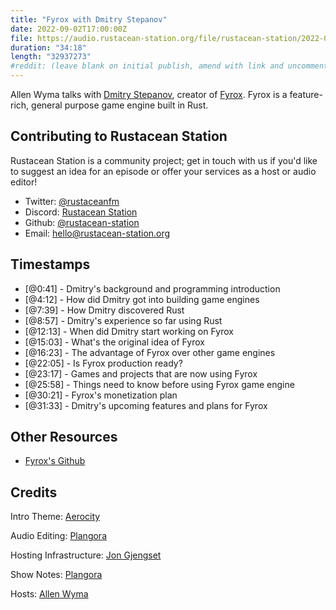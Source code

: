 ```yaml
---
title: "Fyrox with Dmitry Stepanov"
date: 2022-09-02T17:00:00Z
file: https://audio.rustacean-station.org/file/rustacean-station/2022-09-02-dmitry-stepanov.mp3
duration: "34:18"
length: "32937273"
#reddit: (leave blank on initial publish, amend with link and uncomment this line after Reddit thread has been posted)
---
```

Allen Wyma talks with [Dmitry Stepanov](https://github.com/mrDIMAS), creator of [Fyrox](https://fyrox.rs/). Fyrox is a feature-rich, general purpose game engine built in Rust.

## Contributing to Rustacean Station

Rustacean Station is a community project; get in touch with us if you'd like to suggest an idea for an episode or offer your services as a host or audio editor!

- Twitter: [@rustaceanfm](https://twitter.com/rustaceanfm)
- Discord: [Rustacean Station](https://discord.gg/cHc3Gyc)
- Github: [@rustacean-station](https://github.com/rustacean-station/)
- Email: [hello@rustacean-station.org](mailto:hello@rustacean-station.org)

## Timestamps 
- [@0:41] - Dmitry's background and programming introduction
- [@4:12] - How did Dmitry got into building game engines
- [@7:39] - How Dmitry discovered Rust
- [@8:57] - Dmitry's experience so far using Rust
- [@12:13] - When did Dmitry start working on Fyrox
- [@15:03] - What's the original idea of Fyrox
- [@16:23] - The advantage of Fyrox over other game engines
- [@22:05] - Is Fyrox production ready?
- [@23:17] - Games and projects that are now using Fyrox
- [@25:58] - Things need to know before using Fyrox game engine
- [@30:21] - Fyrox's monetization plan
- [@31:33] - Dmitry's upcoming features and plans for Fyrox 

## Other Resources
- [Fyrox's Github](https://github.com/FyroxEngine/Fyrox)

## Credits
Intro Theme: [Aerocity](https://twitter.com/AerocityMusic)

Audio Editing: [Plangora](https://twitter.com/plangora)

Hosting Infrastructure: [Jon Gjengset](https://twitter.com/jonhoo/)

Show Notes: [Plangora](https://twitter.com/plangora)

Hosts: [Allen Wyma](https://twitter.com/allenwyma)
